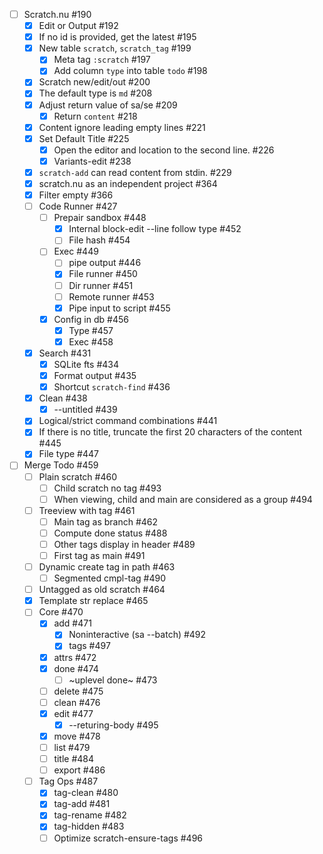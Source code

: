 - [ ] Scratch.nu #190
    - [x] Edit or Output #192
    - [x] If no id is provided, get the latest #195
    - [x] New table `scratch`, `scratch_tag` #199
        - [x] Meta tag `:scratch` #197
        - [x] Add column `type` into table `todo` #198
    - [x] Scratch new/edit/out #200
    - [x] The default type is `md` #208
    - [x] Adjust return value of sa/se #209
        - [x] Return `content` #218
    - [x] Content ignore leading empty lines #221
    - [x] Set Default Title #225
        - [x] Open the editor and location to the second line. #226
        - [x] Variants-edit #238
    - [x] `scratch-add` can read content from stdin. #229
    - [x] scratch.nu as an independent project #364
    - [x] Filter empty #366
    - [ ] Code Runner #427
        - [ ] Prepair sandbox #448
            - [x] Internal block-edit --line follow type #452
            - [ ] File hash #454
        - [ ] Exec #449
            - [ ] pipe output #446
            - [x] File runner #450
            - [ ] Dir runner #451
            - [ ] Remote runner #453
            - [x] Pipe input to script #455
        - [x] Config in db #456
            - [x] Type #457
            - [x] Exec #458
    - [x] Search #431
        - [x] SQLite fts #434
        - [x] Format output #435
        - [x] Shortcut `scratch-find` #436
    - [x] Clean #438
        - [x] --untitled #439
    - [x] Logical/strict command combinations #441
    - [x] If there is no title, truncate the first 20 characters of the content #445
    - [x] File type #447
- [ ] Merge Todo #459
    - [ ] Plain scratch #460
        - [ ] Child scratch no tag #493
        - [ ] When viewing, child and main are considered as a group #494
    - [ ] Treeview with tag #461
        - [ ] Main tag as branch #462
        - [ ] Compute done status #488
        - [ ] Other tags display in header #489
        - [ ] First tag as main #491
    - [ ] Dynamic create tag in path #463
        - [ ] Segmented cmpl-tag #490
    - [ ] Untagged as old scratch #464
    - [x] Template str replace #465
    - [ ] Core #470
        - [x] add #471
            - [x] Noninteractive (sa --batch) #492
            - [x] tags #497
        - [x] attrs #472
        - [x] done #474
            - [ ] ~uplevel done~ #473
        - [ ] delete #475
        - [ ] clean #476
        - [x] edit #477
            - [x] --returing-body #495
        - [x] move #478
        - [ ] list #479
        - [ ] title #484
        - [ ] export #486
    - [ ] Tag Ops #487
        - [x] tag-clean #480
        - [x] tag-add #481
        - [x] tag-rename #482
        - [x] tag-hidden #483
        - [ ] Optimize scratch-ensure-tags #496